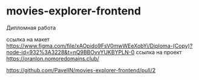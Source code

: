 # movies-explorer-frontend
 Дипломная работа

ссылка на макет https://www.figma.com/file/xAOpido9FsV0mwWEeXobYi/Diploma-(Copy)?node-id=932%3A3228&t=nQ9BBOvvYUKBYPLN-0
ссылка на проект https://oranlon.nomoredomains.club/


https://github.com/PavelIN/movies-explorer-frontend/pull/2